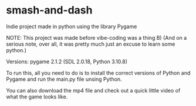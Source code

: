 # smash-and-dash

Indie project made in python using the library Pygame

NOTE: This project was made before vibe-coding was a thing B) 
(And on a serious note, over all, it was pretty much just an excuse to learn some python.)

Versions:
pygame 2.1.2 (SDL 2.0.18, Python 3.10.8)

To run this, all you need to do is to install the correct versions of Python and Pygame and run the main.py file unsing Python.

You can also download the mp4 file and check out a quick little video of what the game looks like.
